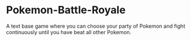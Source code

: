 # Pokemon-Battle-Royale
A text base game where you can choose your party of Pokemon and fight continuously until you have beat all other Pokemon.
